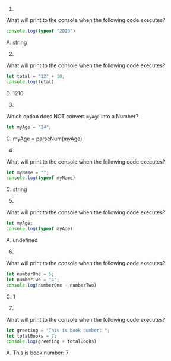 1. 
What will print to the console when the following code executes? 

```javascript
console.log(typeof "2020")
```

A. string

2. 
What will print to the console when the following code executes? 

```javascript
let total = "12" + 10;
console.log(total)
```
D. 1210

3. 
Which option does NOT convert `myAge` into a Number? 

```javascript
let myAge = "24";
```
C. myAge = parseNum(myAge)

4. 
What will print to the console when the following code executes? 

```javascript
let myName = "";
console.log(typeof myName)
```
C. string


5.
What will print to the console when the following code executes? 

```javascript
let myAge;
console.log(typeof myAge)
```
A. undefined

6.
What will print to the console when the following code executes? 

```javascript
let numberOne = 5;
let numberTwo = "4";
console.log(numberOne - numberTwo)
```
C. 1

7. 
What will print to the console when the following code executes? 

```javascript
let greeting = "This is book number: ";
let totalBooks = 7;
console.log(greeting + totalBooks)
```
A. This is book number: 7











